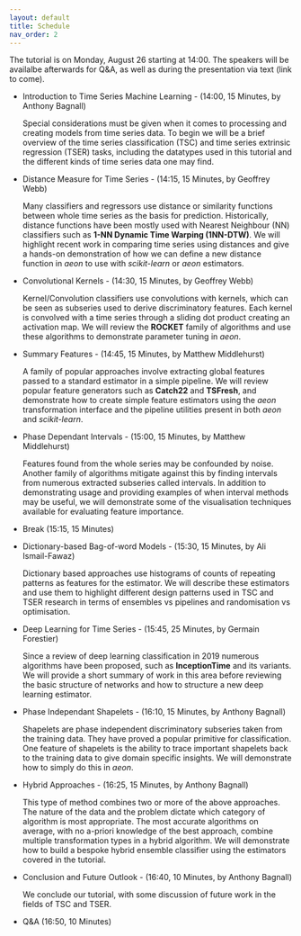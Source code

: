 ```yaml
---
layout: default
title: Schedule
nav_order: 2
---
```


The tutorial is on Monday, August 26 starting at 14:00. The speakers will be availalbe afterwards for Q&A, as well as during the presentation via text (link to come).

- Introduction to Time Series Machine Learning - (14:00, 15 Minutes, by Anthony Bagnall)

    Special considerations must be given when it comes to processing and creating models from time series data. To begin we will be a brief overview of the time series classification (TSC) and time series extrinsic regression (TSER) tasks, including the datatypes used in this tutorial and the different kinds of time series data one may find.

- Distance Measure for Time Series - (14:15, 15 Minutes, by Geoffrey Webb)

    Many classifiers and regressors use distance or similarity functions between whole time series as the basis for prediction. Historically, distance functions have been mostly used with Nearest Neighbour (NN) classifiers such as __1-NN Dynamic Time Warping (1NN-DTW)__. We will highlight recent work in comparing time series using distances and give a hands-on demonstration of how we can define a new distance function in _aeon_ to use with _scikit-learn_ or _aeon_ estimators.

- Convolutional Kernels - (14:30, 15 Minutes, by Geoffrey Webb)

    Kernel/Convolution classifiers use convolutions with kernels, which can be seen as subseries used to derive discriminatory features. Each kernel is convolved with a time series through a sliding dot product creating an activation map. We will review the __ROCKET__ family of algorithms and use these algorithms to demonstrate parameter tuning in _aeon_. 

- Summary Features - (14:45, 15 Minutes, by Matthew Middlehurst)

    A family of popular approaches involve extracting global features passed to a standard estimator in a simple pipeline. We will review popular feature generators such as __Catch22__ and __TSFresh__, and demonstrate how to create simple feature estimators using the _aeon_ transformation interface and the pipeline utilities present in both _aeon_ and _scikit-learn_.

- Phase Dependant Intervals - (15:00, 15 Minutes, by Matthew Middlehurst)

    Features found from the whole series may be confounded by noise. Another family of algorithms mitigate against this by finding intervals from numerous extracted subseries called intervals. In addition to demonstrating usage and providing examples of when interval methods may be useful, we will demonstrate some of the visualisation techniques available for evaluating feature importance.


- Break (15:15, 15 Minutes)


- Dictionary-based Bag-of-word Models - (15:30, 15 Minutes, by Ali Ismail-Fawaz)

    Dictionary based approaches use histograms of counts of repeating patterns as features for the estimator. We will describe these estimators and use them to highlight different design patterns used in TSC and TSER research in terms of ensembles vs pipelines and randomisation vs optimisation.  

- Deep Learning for Time Series - (15:45, 25 Minutes, by Germain Forestier)

    Since a review of deep learning classification in 2019 numerous algorithms have been proposed, such as __InceptionTime__ and its variants. We will provide a short summary of work in this area before reviewing the basic structure of networks and how to structure a new deep learning estimator. 

- Phase Independant Shapelets - (16:10, 15 Minutes, by Anthony Bagnall)

    Shapelets are phase independent discriminatory subseries taken from the training data. They have proved a popular primitive for classification. One feature of shapelets is the ability to trace important shapelets back to the training data to give domain specific insights. We will demonstrate how to simply do this in _aeon_.

- Hybrid Approaches - (16:25, 15 Minutes, by Anthony Bagnall)

    This type of method combines two or more of the above approaches. The nature of the data and the problem dictate which category of algorithm is most appropriate. The most accurate algorithms on average, with no a-priori knowledge of the best approach, combine multiple transformation types in a hybrid algorithm. We will demonstrate how to build a bespoke hybrid ensemble classifier using the estimators covered in the tutorial.

- Conclusion and Future Outlook - (16:40, 10 Minutes, by Anthony Bagnall)

    We conclude our tutorial, with some discussion of future work in the fields of TSC and TSER.

- Q&A (16:50, 10 Minutes)
